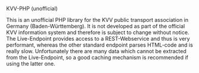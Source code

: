 KVV-PHP (unofficial)

This is an unofficial PHP library for the KVV public transport association in Germany (Baden-Württemberg).
It is not developed as part of the official KVV information system and therefore is subject to change without notice.
The Live-Endpoint provides access to a REST-Webservice and thus is very performant, whereas the other standard endpoint parses HTML-code and is really slow. Unfortunately there are many data which cannot be extracted from the Live-Endpoint, so a good caching mechanism is recommended if using the latter one.
